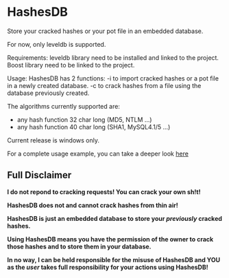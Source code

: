 # HashesDB
Store your cracked hashes or your pot file in an embedded database.

For now, only leveldb is supported.

Requirements:
leveldb library need to be installed and linked to the project.
Boost library need to be linked to the project.

Usage:
HashesDB has 2 functions:
  -i to import cracked hashes or a pot file in a newly created database.
  -c to crack hashes from a file using the database previously created.
  
The algorithms currently supported are:
  - any hash function 32 char long (MD5, NTLM ...)
  - any hash function 40 char long (SHA1, MySQL4.1/5 ...)

Current release is windows only.

For a complete usage example, you can take a deeper look [here](https://github.com/UnleashMe69/HashesDB/blob/master/example/ReadMe.md)

## Full Disclaimer
**I do not repond to cracking requests! You can crack your own sh!t!**

**HashesDB does not and cannot crack hashes from thin air!**

**HashesDB is just an embedded database to store your _previously_ cracked hashes.**

**Using HashesDB means you have the permission of the owner to crack those hashes and to store them in your database.**

**In no way, I can be held responsible for the misuse of HashesDB and YOU as the _user_ takes full responsibility for your actions using HashesDB!**
